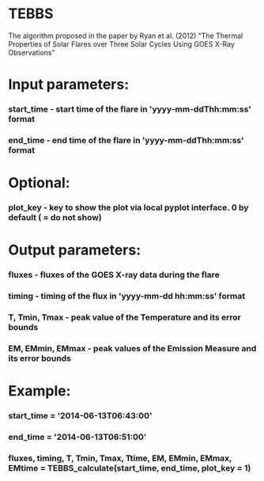 # TEBBS
The algorithm proposed in the paper by Ryan et al. (2012) "The Thermal Properties of Solar Flares over Three Solar Cycles Using GOES X-Ray Observations"

# Input parameters:
### start_time - start time of the flare in 'yyyy-mm-ddThh:mm:ss' format
### end_time - end time of the flare in 'yyyy-mm-ddThh:mm:ss' format
# Optional:
### plot_key - key to show the plot via local pyplot interface. 0 by default ( = do not show)
# Output parameters:
### fluxes - fluxes of the GOES X-ray data during the flare
### timing - timing of the flux in 'yyyy-mm-dd hh:mm:ss' format
### T, Tmin, Tmax - peak value of the Temperature and its error bounds
### EM, EMmin, EMmax - peak values of the Emission Measure and its error bounds

# Example:
### start_time = '2014-06-13T06:43:00'
### end_time = '2014-06-13T06:51:00'
### fluxes, timing, T, Tmin, Tmax, Ttime, EM, EMmin, EMmax, EMtime = TEBBS_calculate(start_time, end_time, plot_key = 1)
